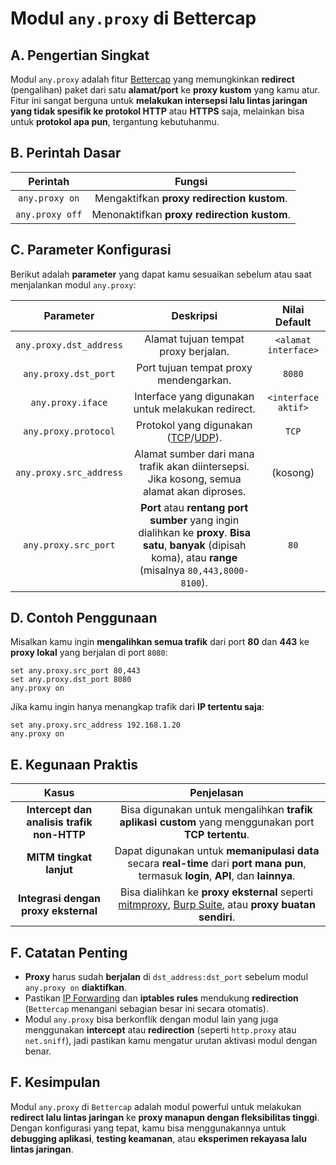 # Modul `any.proxy` di Bettercap

## A. Pengertian Singkat

Modul `any.proxy` adalah fitur [Bettercap](https://www.bettercap.org/) yang memungkinkan **redirect** (pengalihan) paket dari satu **alamat/port** ke **proxy kustom** yang kamu atur. Fitur ini sangat berguna untuk **melakukan intersepsi lalu lintas jaringan yang tidak spesifik ke protokol HTTP** atau **HTTPS** saja, melainkan bisa untuk **protokol apa pun**, tergantung kebutuhanmu.

## B. Perintah Dasar

| Perintah | Fungsi 
|:--:|:--:|
| `any.proxy on` | Mengaktifkan **proxy redirection kustom**. |
| `any.proxy off` | Menonaktifkan **proxy redirection kustom**. |

## C. Parameter Konfigurasi

Berikut adalah **parameter** yang dapat kamu sesuaikan sebelum atau saat menjalankan modul `any.proxy`:

| Parameter | Deskripsi | Nilai Default |
|:--:|:--:|:--:|
| `any.proxy.dst_address`	| Alamat tujuan tempat proxy berjalan. | `<alamat interface>` |
| `any.proxy.dst_port` | Port tujuan tempat proxy mendengarkan.	| `8080` |
| `any.proxy.iface` | Interface yang digunakan untuk melakukan redirect. | `<interface aktif>` |
| `any.proxy.protocol` | Protokol yang digunakan ([TCP](https://id.wikipedia.org/wiki/Protokol_Kendali_Transmisi)/[UDP](https://id.wikipedia.org/wiki/Protokol_Datagram_Pengguna)).	| `TCP` |
| `any.proxy.src_address` | Alamat sumber dari mana trafik akan diintersepsi. Jika kosong, semua alamat akan diproses. | (kosong) |
| `any.proxy.src_port` | **Port** atau **rentang port sumber** yang ingin dialihkan ke **proxy**. **Bisa satu**, **banyak** (dipisah koma), atau **range** (misalnya `80,443,8000-8100`). | `80` |

## D. Contoh Penggunaan

Misalkan kamu ingin **mengalihkan semua trafik** dari port **80** dan **443** ke **proxy lokal** yang berjalan di port `8080`:

```
set any.proxy.src_port 80,443
set any.proxy.dst_port 8080
any.proxy on
```

Jika kamu ingin hanya menangkap trafik dari **IP tertentu saja**:

```
set any.proxy.src_address 192.168.1.20
any.proxy on
```

## E. Kegunaan Praktis

| Kasus |	Penjelasan| 
|:--:|:--:|
| **Intercept dan analisis trafik non-HTTP** | Bisa digunakan untuk mengalihkan **trafik aplikasi custom** yang menggunakan port **TCP tertentu**. |
| **MITM tingkat lanjut** | Dapat digunakan untuk **memanipulasi data** secara **real-time** dari **port mana pun**, termasuk **login**, **API**, dan **lainnya**. |
| **Integrasi dengan proxy eksternal** | Bisa dialihkan ke **proxy eksternal** seperti [mitmproxy](https://mitmproxy.org/), [Burp Suite](https://portswigger.net/burp), atau **proxy buatan sendiri**. |

## F. Catatan Penting
- **Proxy** harus sudah **berjalan** di `dst_address:dst_port` sebelum modul `any.proxy on` **diaktifkan**.
- Pastikan [IP Forwarding](https://tkj.smkdarmasiswasidoarjo.sch.id/2024/09/27/memahami-ip-forwarding-konsep-dan-penerapannya/) dan **iptables rules** mendukung **redirection** (`Bettercap` menangani sebagian besar ini secara otomatis).
- Modul `any.proxy` bisa berkonflik dengan modul lain yang juga menggunakan **intercept** atau **redirection** (seperti `http.proxy` atau `net.sniff`), jadi pastikan kamu mengatur urutan aktivasi modul dengan benar.

## F. Kesimpulan

Modul `any.proxy` di `Bettercap` adalah modul powerful untuk melakukan **redirect lalu lintas jaringan** ke **proxy manapun dengan fleksibilitas tinggi**. Dengan konfigurasi yang tepat, kamu bisa menggunakannya untuk **debugging aplikasi**, **testing keamanan**, atau **eksperimen rekayasa lalu lintas jaringan**.

